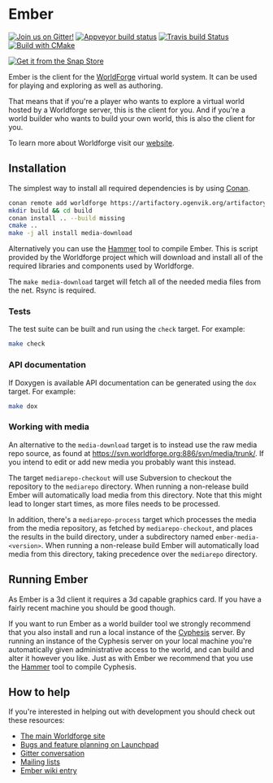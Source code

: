 # Ember

[![Join us on Gitter!](https://badges.gitter.im/Worldforge.svg)](https://gitter.im/Worldforge/Lobby)
[![Appveyor build status](https://ci.appveyor.com/api/projects/status/github/worldforge/ember?branch=master&svg=true)](https://ci.appveyor.com/project/erikogenvik/ember)
[![Travis build Status](https://travis-ci.com/worldforge/ember.svg?branch=master)](https://travis-ci.com/worldforge/ember)
[![Build with CMake](https://github.com/worldforge/ember/actions/workflows/cmake.yml/badge.svg)](https://github.com/worldforge/ember/actions/workflows/cmake.yml)

[![Get it from the Snap Store](https://snapcraft.io/static/images/badges/en/snap-store-black.svg)](https://snapcraft.io/ember)

Ember is the client for the [WorldForge](http://worldforge.org/ "The main Worldforge site") virtual world system.
It can be used for playing and exploring as well as authoring.

That means that if you're a player who wants to explore a virtual world hosted by a Worldforge server, this is the 
client for you.
And if you're a world builder who wants to build your own world, this is also the client for you.

To learn more about Worldforge visit our [website](http://worldforge.org/ "The main Worldforge site").

## Installation

The simplest way to install all required dependencies is by using [Conan](https://www.conan.io).

```bash
conan remote add worldforge https://artifactory.ogenvik.org/artifactory/api/conan/conan
mkdir build && cd build
conan install .. --build missing
cmake ..
make -j all install media-download
```

Alternatively you can use the [Hammer](http://wiki.worldforge.org/wiki/Hammer_Script "The Hammer script") tool to compile Ember.
This is script provided by the Worldforge project which will download and install all of the required libraries and 
components used by Worldforge.

The ```make media-download``` target will fetch all of the needed media files from the net. Rsync is required.

### Tests

The test suite can be built and run using the ```check``` target. For example:

```bash
make check
```

### API documentation

If Doxygen is available API documentation can be generated using the ```dox``` target. For example:

```bash
make dox
```

### Working with media

An alternative to the ```media-download``` target is to instead use the raw media repo source, as found at 
https://svn.worldforge.org:886/svn/media/trunk/. If you intend to edit or add new media you probably want this instead.

The target ```mediarepo-checkout``` will use Subversion to checkout the repository to the ```mediarepo``` directory. 
When running a non-release build Ember will automatically load media from this directory.
Note that this might lead to longer start times, as more files needs to be processed.

In addition, there's a ```mediarepo-process``` target which processes the media from the media repository, as fetched 
by ```mediarepo-checkout```, and places the results in the build directory, under a subdirectory named 
```ember-media-<version>```.
When running a non-release build Ember will automatically load media from this directory, taking precedence over the 
```mediarepo``` directory.  

## Running Ember

As Ember is a 3d client it requires a 3d capable graphics card. If you have a fairly recent machine you should be good
though.

If you want to run Ember as a world builder tool we strongly recommend that you also install and run a local instance of 
the [Cyphesis](https://github.com/worldforge/cyphesis "Cyphesis server") server.
By running an instance of the Cyphesis server on your local machine you're automatically given administrative access to 
the world, and can build and alter it however you like.
Just as with Ember we recommend that you use the 
[Hammer](http://wiki.worldforge.org/wiki/Hammer_Script "The Hammer script") tool to compile Cyphesis.

## How to help

If you're interested in helping out with development you should check out these resources:

* [The main Worldforge site](http://worldforge.org/ "The main Worldforge site")
* [Bugs and feature planning on Launchpad](https://launchpad.net/ember "Ember Launchpad entry")
* [Gitter conversation](https://gitter.im/Worldforge/Lobby "Gitter conversation")
* [Mailing lists](http://mail.worldforge.org/lists/listinfo/ "Mailing lists")
* [Ember wiki entry](http://wiki.worldforge.org/wiki/Ember "Ember wiki entry")
